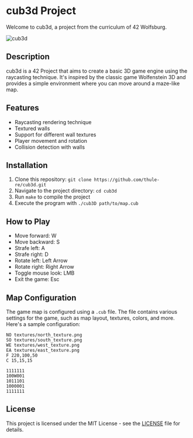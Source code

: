 # cub3d Project

Welcome to cub3d, a project from the curriculum of 42 Wolfsburg.

![cub3d](./.media/cub3d.gif)


## Description

cub3d is a 42 Project that aims to create a basic 3D game engine using the raycasting technique. It's inspired by the classic game Wolfenstein 3D and provides a simple environment where you can move around a maze-like map.

## Features

- Raycasting rendering technique
- Textured walls
- Support for different wall textures
- Player movement and rotation
- Collision detection with walls

## Installation

1. Clone this repository: `git clone https://github.com/thule-re/cub3d.git`
2. Navigate to the project directory: `cd cub3d`
3. Run `make` to compile the project
4. Execute the program with `./cub3D path/to/map.cub`

## How to Play

- Move forward: W
- Move backward: S
- Strafe left: A
- Strafe right: D
- Rotate left: Left Arrow
- Rotate right: Right Arrow
- Toggle mouse look: LMB
- Exit the game: Esc

## Map Configuration

The game map is configured using a `.cub` file. The file contains various settings for the game, such as map layout, textures, colors, and more. Here's a sample configuration:

    NO textures/north_texture.png
    SO textures/south_texture.png
    WE textures/west_texture.png
    EA textures/east_texture.png
    F 220,100,50
    C 15,15,15

    1111111
    100W001
    1011101
    1000001
    1111111

## License

This project is licensed under the MIT License - see the [LICENSE](LICENSE) file for details.
